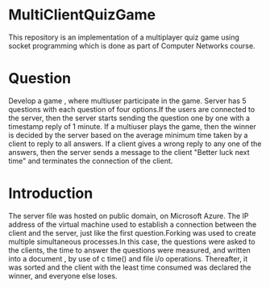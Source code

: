 # MultiClientQuizGame
This repository is an implementation of a multiplayer quiz game using socket programming which is done as part of Computer Networks course.

# Question
Develop a game , where multiuser participate in the game. Server has 5 questions with each question of four options.If the users are connected to the server, then the server starts sending the question one by one with a timestamp reply of 1 minute. If a multiuser plays the game, then the winner is decided by the server based on the average minimum time taken by a client to reply to all answers. If a client gives a wrong reply to any one of the answers, then the server sends a message to the client "Better luck next time" and terminates the connection of the client.

# Introduction
The server file was hosted on public domain, on Microsoft Azure. The IP address of the virtual machine used to establish a connection between the client and the server, just like the first question.Forking was used to create multiple simultaneous processes.In this case, the questions were asked to the clients, the time to answer the questions were measured, and written into a document , by use of c time() and file i/o operations. Thereafter, it was sorted and the client with the least time consumed was declared the winner, and everyone else loses.
